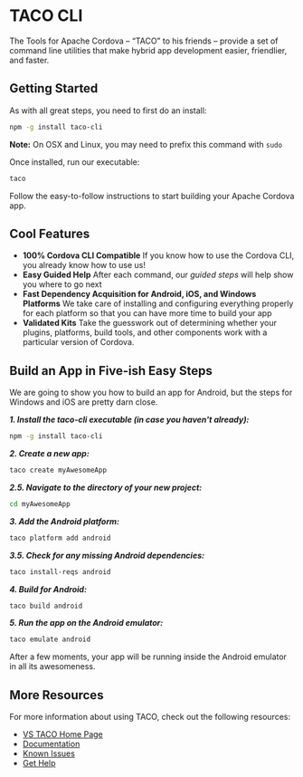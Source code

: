 ﻿# TACO CLI

The Tools for Apache Cordova – “TACO” to his friends – provide a set of command line utilities that make hybrid app development easier, friendlier, and faster.

## Getting Started
As with all great steps, you need to first do an install:

```sh
npm -g install taco-cli
```
**Note:** On OSX and Linux, you may need to prefix this command with `sudo` 

Once installed, run our executable:
```sh
taco
```
Follow the easy-to-follow instructions to start building your Apache Cordova app.

## Cool Features

 - **100% Cordova CLI Compatible** If you know how to use the Cordova CLI, you already know how to use us!
 - **Easy Guided Help** After each command, our *guided steps* will help show you where to go next
 - **Fast Dependency Acquisition for Android, iOS, and Windows Platforms** We take care of installing and configuring everything properly for each platform so that you can have more time to build your app
 - **Validated Kits** Take the guesswork out of determining whether your plugins, platforms, build tools, and other components work with a particular version of Cordova.

## Build an App in Five-ish Easy Steps
We are going to show you how to build an app for Android, but the steps for Windows and iOS are pretty darn close.

***1. Install the taco-cli executable (in case you haven't already):***

```sh
npm -g install taco-cli
```
***2. Create a new app:***
```sh
taco create myAwesomeApp
```
***2.5. Navigate to the directory of your new project:***
```sh
cd myAwesomeApp
```
***3. Add the Android platform:***
```sh
taco platform add android
```
***3.5. Check for any missing Android dependencies:***
```sh
taco install-reqs android
```
***4. Build for Android:***
```sh
taco build android
```
***5. Run the app on the Android emulator:***
```sh
taco emulate android
```
After a few moments, your app will be running inside the Android emulator in all its awesomeness.

## More Resources
For more information about using TACO, check out the following resources:

- [VS TACO Home Page](https://www.visualstudio.com/en-US/explore/cordova-vs)
- [Documentation](https://msdn.microsoft.com/en-us/library/dn771545.aspx)
- [Known Issues](https://github.com/Microsoft/cordova-docs/blob/master/known-issues/known-issues-general.md)
- [Get Help](http://stackoverflow.com/questions/tagged/visual-studio-cordova)
